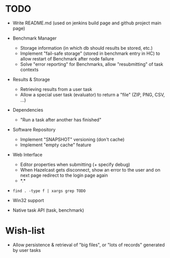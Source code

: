# TODO

* Write README.md (used on jenkins build page and github project main page)

* Benchmark Manager
    * Storage information (in which db should results be stored, etc.)
	* Implement "fail-safe storage" (stored in benchmark entry in HC) to allow
      restart of Benchmark after node failure
    * Solve "error reporting" for Benchmarks, allow "resubmitting" of task contexts
* Results & Storage
	* Retrieving results from a user task
	* Allow a special user task (evaluator) to return a "file" (ZIP, PNG, CSV, ...)
* Dependencies
	* "Run a task after another has finished"
* Software Repository
	* Implement "SNAPSHOT" versioning (don't cache)
	* Implement "empty cache" feature
* Web Interface
	* Editor properties when submitting (+ specify debug)
	* When Hazelcast gets disconnect, show an error to the user and on next page
	  redirect to the login page again
	* \*.\*
* `find . -type f | xargs grep TODO`


* Win32 support
* Native task API (task, benchmark)


# Wish-list
* Allow persistence & retrieval of "big files", or "lots of records" generated by user tasks
